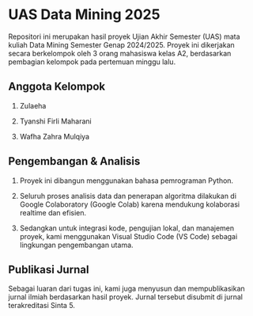 # UAS Data Mining 2025
Repositori ini merupakan hasil proyek Ujian Akhir Semester (UAS) mata kuliah Data Mining Semester Genap 2024/2025. Proyek ini dikerjakan secara berkelompok oleh 3 orang mahasiswa kelas A2, berdasarkan pembagian kelompok pada pertemuan minggu lalu.

## Anggota Kelompok
1. Zulaeha

2. Tyanshi Firli Maharani

3. Wafha Zahra Mulqiya

## Pengembangan & Analisis
1. Proyek ini dibangun menggunakan bahasa pemrograman Python.

2. Seluruh proses analisis data dan penerapan algoritma dilakukan di Google Colaboratory (Google Colab) karena mendukung kolaborasi realtime dan efisien.

3. Sedangkan untuk integrasi kode, pengujian lokal, dan manajemen proyek, kami menggunakan Visual Studio Code (VS Code) sebagai lingkungan pengembangan utama.

## Publikasi Jurnal
Sebagai luaran dari tugas ini, kami juga menyusun dan mempublikasikan jurnal ilmiah berdasarkan hasil proyek.
Jurnal tersebut disubmit di jurnal terakreditasi Sinta 5.
